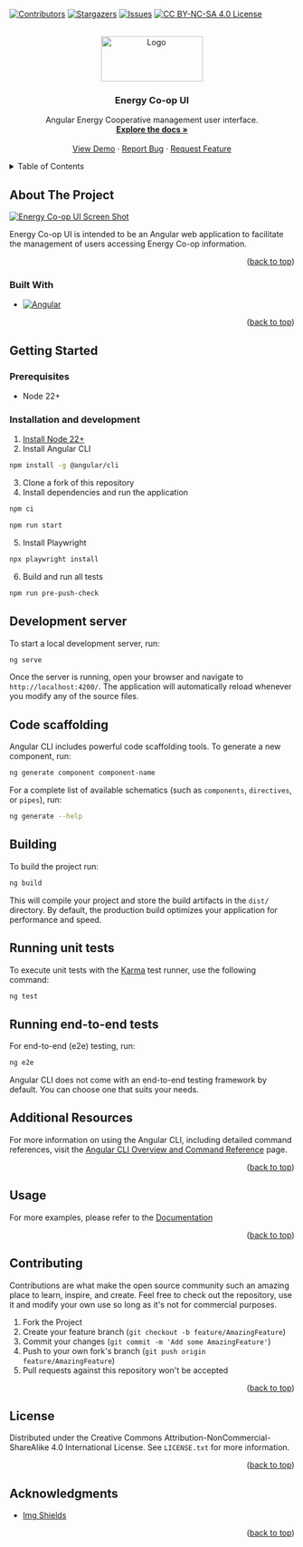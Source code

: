[![Contributors][contributors-shield]][contributors-url]
[![Stargazers][stars-shield]][stars-url]
[![Issues][issues-shield]][issues-url]
[![CC BY-NC-SA 4.0 License][license-shield]][license-url]

<!-- PROJECT LOGO -->
<br />
<div align="center">
  <a href="https://github.com/EM-Creations/Energy-Co-op-UI">
    <img src="https://github.com/EM-Creations/Energy-Co-op-UI" alt="Logo" width="180" height="80">
  </a>

<h3 align="center">Energy Co-op UI</h3>

  <p align="center">
    Angular Energy Cooperative management user interface.
    <br />
    <a href="https://github.com/EM-Creations/Energy-Co-op-UI"><strong>Explore the docs »</strong></a>
    <br />
    <br />
    <a href="https://github.com/EM-Creations/Energy-Co-op-UI">View Demo</a>
    ·
    <a href="https://github.com/EM-Creations/Energy-Co-op-UI/issues/new?labels=bug&template=bug-report---.md">Report Bug</a>
    ·
    <a href="https://github.com/EM-Creations/Energy-Co-op-UI/issues/new?labels=enhancement&template=feature-request---.md">Request Feature</a>
  </p>
</div>



<!-- TABLE OF CONTENTS -->
<details>
  <summary>Table of Contents</summary>
  <ol>
    <li>
      <a href="#about-the-project">About The Project</a>
      <ul>
        <li><a href="#built-with">Built With</a></li>
      </ul>
    </li>
    <li>
      <a href="#getting-started">Getting Started</a>
      <ul>
        <li><a href="#prerequisites">Prerequisites</a></li>
        <li><a href="#installation">Installation</a></li>
      </ul>
    </li>
    <li><a href="#usage">Usage</a></li>
    <li><a href="#contributing">Contributing</a></li>
    <li><a href="#license">License</a></li>
    <li><a href="#acknowledgments">Acknowledgments</a></li>
  </ol>
</details>



<!-- ABOUT THE PROJECT -->
## About The Project

[![Energy Co-op UI Screen Shot](https://github.com/EM-Creations/Energy-Co-op-UI)](https://github.com/EM-Creations/Energy-Co-op-UI)

Energy Co-op UI is intended to be an Angular web application to facilitate the management of users accessing Energy Co-op information.

<p align="right">(<a href="#readme-top">back to top</a>)</p>



### Built With

* [![Angular][angular]][angular-url]

<p align="right">(<a href="#readme-top">back to top</a>)</p>



<!-- GETTING STARTED -->
## Getting Started

### Prerequisites

* Node 22+

### Installation and development

1. [Install Node 22+](https://nodejs.org/en/download)
2. Install Angular CLI
```bash
npm install -g @angular/cli
```
3. Clone a fork of this repository
4. Install dependencies and run the application
```bash
npm ci
```
```bash
npm run start
```
5. Install Playwright
```bash
npx playwright install
```
6. Build and run all tests
```bash
npm run pre-push-check
```

## Development server

To start a local development server, run:

```bash
ng serve
```

Once the server is running, open your browser and navigate to `http://localhost:4200/`. The application will automatically reload whenever you modify any of the source files.

## Code scaffolding

Angular CLI includes powerful code scaffolding tools. To generate a new component, run:

```bash
ng generate component component-name
```

For a complete list of available schematics (such as `components`, `directives`, or `pipes`), run:

```bash
ng generate --help
```

## Building

To build the project run:

```bash
ng build
```

This will compile your project and store the build artifacts in the `dist/` directory. By default, the production build optimizes your application for performance and speed.

## Running unit tests

To execute unit tests with the [Karma](https://karma-runner.github.io) test runner, use the following command:

```bash
ng test
```

## Running end-to-end tests

For end-to-end (e2e) testing, run:

```bash
ng e2e
```

Angular CLI does not come with an end-to-end testing framework by default. You can choose one that suits your needs.

## Additional Resources

For more information on using the Angular CLI, including detailed command references, visit the [Angular CLI Overview and Command Reference](https://angular.dev/tools/cli) page.

<p align="right">(<a href="#readme-top">back to top</a>)</p>


<!-- USAGE EXAMPLES -->
## Usage
For more examples, please refer to the [Documentation](https://github.com/EM-Creations/Energy-Co-op-UI)

<p align="right">(<a href="#readme-top">back to top</a>)</p>


<!-- CONTRIBUTING -->
## Contributing

Contributions are what make the open source community such an amazing place to learn, inspire, and create. Feel free to check out the repository, use it and modify your own use so long as it's not for commercial purposes.

1. Fork the Project
2. Create your feature branch (`git checkout -b feature/AmazingFeature`)
3. Commit your changes (`git commit -m 'Add some AmazingFeature'`)
4. Push to your own fork's branch (`git push origin feature/AmazingFeature`)
5. Pull requests against this repository won't be accepted

<p align="right">(<a href="#readme-top">back to top</a>)</p>



<!-- LICENSE -->
## License

Distributed under the Creative Commons Attribution-NonCommercial-ShareAlike 4.0 International License. See `LICENSE.txt` for more information.

<p align="right">(<a href="#readme-top">back to top</a>)</p>

<!-- ACKNOWLEDGMENTS -->
## Acknowledgments
* [Img Shields](https://shields.io)

<p align="right">(<a href="#readme-top">back to top</a>)</p>



<!-- MARKDOWN LINKS & IMAGES -->
<!-- https://www.markdownguide.org/basic-syntax/#reference-style-links -->
[contributors-shield]: https://img.shields.io/github/contributors/EM-Creations/Energy-Co-op-UI.svg?style=for-the-badge
[contributors-url]: https://github.com/EM-Creations/Energy-Co-op-UI/graphs/contributors
[stars-shield]: https://img.shields.io/github/stars/EM-Creations/Energy-Co-op-UI.svg?style=for-the-badge
[stars-url]: https://github.com/EM-Creations/Energy-Co-op-UI/stargazers
[issues-shield]: https://img.shields.io/github/issues/EM-Creations/Energy-Co-op-UI.svg?style=for-the-badge
[issues-url]: https://github.com/EM-Creations/Energy-Co-op-UI/issues
[license-shield]: https://img.shields.io/badge/Creative%20Commons-000000?style=for-the-badge&logo=creativecommons&logoColor=white
[license-url]: https://github.com/EM-Creations/Energy-Co-op-UI/blob/main/LICENSE
[product-screenshot]: images/screenshot.png
[angular]: https://img.shields.io/badge/Angular-DD0031?style=for-the-badge&logo=java&logoColor=white
[angular-url]: https://angular.dev/

